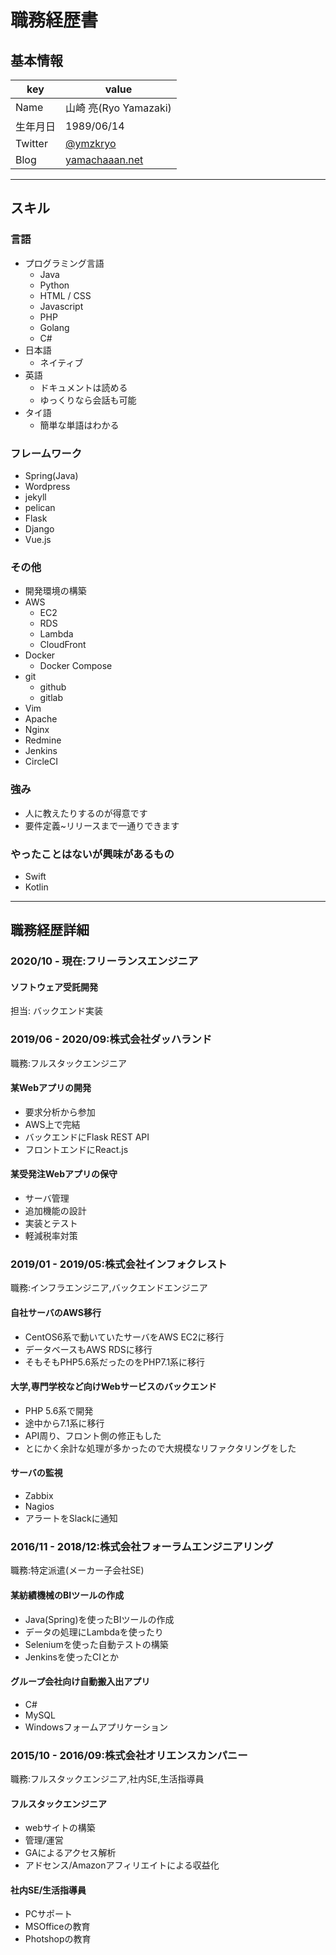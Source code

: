# 職務経歴書

## 基本情報

|key|value|
|---|-----|
|Name|山崎 亮(Ryo Yamazaki)|
|生年月日|1989/06/14|
|Twitter|[@ymzkryo](https://twitter.com/ymzkryo)|
|Blog|[yamachaaan.net](https://yamachaaan.net)|

---

## スキル

### 言語

- プログラミング言語
    - Java
    - Python
    - HTML / CSS
    - Javascript
    - PHP
    - Golang
    - C#
- 日本語
    - ネイティブ
- 英語
    - ドキュメントは読める
    - ゆっくりなら会話も可能
- タイ語
    - 簡単な単語はわかる

### フレームワーク

- Spring(Java)
- Wordpress
- jekyll
- pelican
- Flask
- Django
- Vue.js

### その他

- 開発環境の構築
- AWS
    - EC2
    - RDS
    - Lambda
    - CloudFront
- Docker
    - Docker Compose
- git
    - github
    - gitlab
- Vim
- Apache
- Nginx
- Redmine
- Jenkins
- CircleCI

### 強み

- 人に教えたりするのが得意です
- 要件定義~リリースまで一通りできます

### やったことはないが興味があるもの

- Swift
- Kotlin

---

## 職務経歴詳細

### 2020/10 - 現在:フリーランスエンジニア

#### ソフトウェア受託開発


担当: バックエンド実装





### 2019/06 - 2020/09:株式会社ダッハランド

職務:フルスタックエンジニア

#### 某Webアプリの開発

- 要求分析から参加
- AWS上で完結
- バックエンドにFlask REST API
- フロントエンドにReact.js

#### 某受発注Webアプリの保守

- サーバ管理
- 追加機能の設計
- 実装とテスト
- 軽減税率対策

### 2019/01 - 2019/05:株式会社インフォクレスト

職務:インフラエンジニア,バックエンドエンジニア

#### 自社サーバのAWS移行

- CentOS6系で動いていたサーバをAWS EC2に移行
- データベースもAWS RDSに移行
- そもそもPHP5.6系だったのをPHP7.1系に移行

#### 大学,専門学校など向けWebサービスのバックエンド

- PHP 5.6系で開発
- 途中から7.1系に移行
- API周り、フロント側の修正もした
- とにかく余計な処理が多かったので大規模なリファクタリングをした

#### サーバの監視

- Zabbix
- Nagios
- アラートをSlackに通知

### 2016/11 - 2018/12:株式会社フォーラムエンジニアリング

職務:特定派遣(メーカー子会社SE)

#### 某紡績機械のBIツールの作成

- Java(Spring)を使ったBIツールの作成
- データの処理にLambdaを使ったり
- Seleniumを使った自動テストの構築
- Jenkinsを使ったCIとか


#### グループ会社向け自動搬入出アプリ

- C#
- MySQL
- Windowsフォームアプリケーション

### 2015/10 - 2016/09:株式会社オリエンスカンパニー

職務:フルスタックエンジニア,社内SE,生活指導員

#### フルスタックエンジニア

- webサイトの構築
- 管理/運営
- GAによるアクセス解析
- アドセンス/Amazonアフィリエイトによる収益化

#### 社内SE/生活指導員

- PCサポート
- MSOfficeの教育
- Photshopの教育

